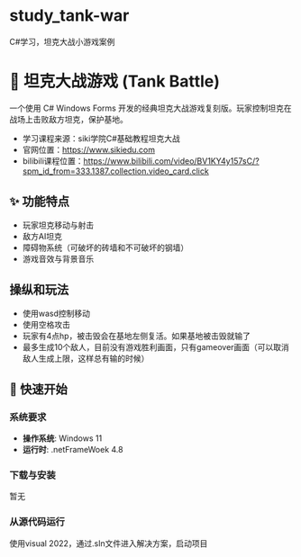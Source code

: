 # study_tank-war
C#学习，坦克大战小游戏案例
# 🚀 坦克大战游戏 (Tank Battle)
一个使用 C# Windows Forms 开发的经典坦克大战游戏复刻版。玩家控制坦克在战场上击败敌方坦克，保护基地。
- 学习课程来源：siki学院C#基础教程坦克大战
- 官网位置：https://www.sikiedu.com
- bilibili课程位置：https://www.bilibili.com/video/BV1KY4y157sC/?spm_id_from=333.1387.collection.video_card.click

## ✨ 功能特点
- 玩家坦克移动与射击
- 敌方AI坦克
- 障碍物系统（可破坏的砖墙和不可破坏的钢墙）
- 游戏音效与背景音乐
## 操纵和玩法
- 使用wasd控制移动
- 使用空格攻击
- 玩家有4点hp，被击毁会在基地左侧复活。如果基地被击毁就输了
- 最多生成10个敌人，目前没有游戏胜利画面，只有gameover画面（可以取消敌人生成上限，这样总有输的时候）

## 🚦 快速开始

### 系统要求
- **操作系统**: Windows 11
- **运行时**: .netFrameWoek 4.8

### 下载与安装
暂无

### 从源代码运行
使用visual 2022，通过.sln文件进入解决方案，启动项目
